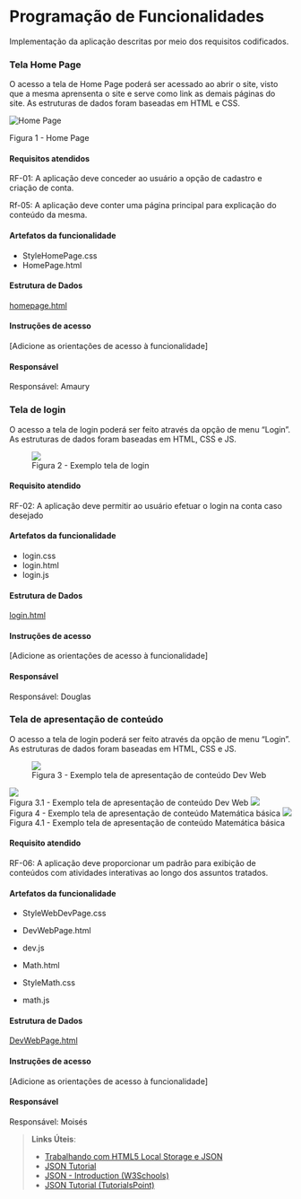 # Programação de Funcionalidades

Implementação da aplicação descritas por meio dos requisitos codificados. 
### Tela Home Page


O acesso a tela de Home Page poderá ser acessado ao abrir o site, visto que a mesma aprensenta o site e serve como link as demais páginas do site. As estruturas de dados foram baseadas em HTML e CSS.


![Home Page](https://github.com/ICEI-PUC-Minas-PMV-ADS/pmv-ads-2023-2-e1-proj-web-t9-pmv-ads-2023-2-e1-projmochileirosdati/assets/144865205/4437200c-2cd1-4742-9ff6-1e427fcce48f)
<figcaption>Figura 1 - Home Page</figure>


#### Requisitos atendidos

RF-01: A aplicação deve conceder ao usuário a opção de cadastro e criação de conta.

Rf-05: A aplicação deve conter uma página principal para explicação do conteúdo da mesma.


#### Artefatos da funcionalidade
- StyleHomePage.css
- HomePage.html


#### Estrutura de Dados

[homepage.html](https://github.com/ICEI-PUC-Minas-PMV-ADS/pmv-ads-2023-2-e1-proj-web-t9-pmv-ads-2023-2-e1-projmochileirosdati/blob/main/codigo-fonte/HomePage.html)


#### Instruções de acesso

[Adicione as orientações de acesso à funcionalidade]


#### Responsável

Responsável: Amaury


### Tela de login


O acesso a tela de login poderá ser feito através da opção de menu “Login”. As estruturas de dados foram baseadas em HTML, CSS e JS.


<figure>
    <img src="https://github.com/ICEI-PUC-Minas-PMV-ADS/pmv-ads-2023-2-e1-proj-web-t9-pmv-ads-2023-2-e1-projmochileirosdati/blob/main/documentos/img/TelaLoginExemplo.png?raw=true">
          <figcaption>Figura 2 - Exemplo tela de login</figure>
</figure>



#### Requisito atendido

RF-02: A aplicação deve permitir ao usuário efetuar o login na conta caso desejado


#### Artefatos da funcionalidade
- login.css
- login.html
- login.js


#### Estrutura de Dados

[login.html](https://github.com/ICEI-PUC-Minas-PMV-ADS/pmv-ads-2023-2-e1-proj-web-t9-pmv-ads-2023-2-e1-projmochileirosdati/blob/main/codigo-fonte/Sub/login/login.html)


#### Instruções de acesso

[Adicione as orientações de acesso à funcionalidade]


#### Responsável

Responsável: Douglas


### Tela de apresentação de conteúdo


O acesso a tela de login poderá ser feito através da opção de menu “Login”. As estruturas de dados foram baseadas em HTML, CSS e JS.


<figure>
    <img src="https://user-images.githubusercontent.com/144903154/278919692-750c19f2-d28c-46c9-9bf5-25441c9d614a.png">
           <figcaption>Figura 3 - Exemplo tela de apresentação de conteúdo Dev Web </figure>
          <img src="https://user-images.githubusercontent.com/144903154/278919694-24620628-042c-4bb4-9e1c-fe453681ae9a.png">
           <figcaption>Figura 3.1 - Exemplo tela de apresentação de conteúdo Dev Web </figure>
           <img src="https://user-images.githubusercontent.com/144903154/278919696-eb5e601e-3dd1-4ec6-8430-601e748af785.png">
           <figcaption>Figura 4 - Exemplo tela de apresentação de conteúdo Matemática básica </figure>
           <img src="https://user-images.githubusercontent.com/144903154/278919690-c84b7caa-fce6-42ea-8993-67a71b0b6d28.png">
           <figcaption>Figura 4.1 - Exemplo tela de apresentação de conteúdo Matemática básica </figure>
           
           
           
         
</figure>



#### Requisito atendido

RF-06: A aplicação deve proporcionar um padrão para exibição de conteúdos com atividades interativas ao longo dos assuntos tratados. 


#### Artefatos da funcionalidade
- StyleWebDevPage.css
- DevWebPage.html
- dev.js

- Math.html
- StyleMath.css
- math.js


#### Estrutura de Dados

[DevWebPage.html](https://github.com/ICEI-PUC-Minas-PMV-ADS/pmv-ads-2023-2-e1-proj-web-t9-pmv-ads-2023-2-e1-projmochileirosdati/blob/main/codigo-fonte/Sub/dev%20web/DevWebPage.html)


#### Instruções de acesso

[Adicione as orientações de acesso à funcionalidade]


#### Responsável

Responsável: Moisés




> **Links Úteis**:
> - [Trabalhando com HTML5 Local Storage e JSON](https://www.devmedia.com.br/trabalhando-com-html5-local-storage-e-json/29045)
> - [JSON Tutorial](https://www.w3resource.com/JSON)
> - [JSON - Introduction (W3Schools)](https://www.w3schools.com/js/js_json_intro.asp)
> - [JSON Tutorial (TutorialsPoint)](https://www.tutorialspoint.com/json/index.htm)

